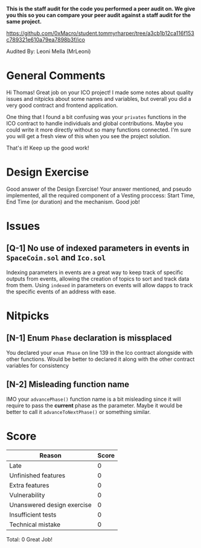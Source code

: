 **This is the staff audit for the code you performed a peer audit on. We give you this so you can compare your peer audit against a staff audit for the same project.**

https://github.com/0xMacro/student.tommyrharper/tree/a3cb1b12ca116f153c789321e610a79ea7898b3f/ico

Audited By: Leoni Mella (MrLeoni)

# General Comments

Hi Thomas! Great job on your ICO project!
I made some notes about quality issues and nitpicks about some names and variables, but overall you did a very good contract and frontend application.

One thing that I found a bit confusing was your `privates` functions in the ICO contract to handle individuals and global contributions. Maybe you could write it more directly without so many functions connected. I'm sure you will get a fresh view of this when you see the project solution.

That's it! Keep up the good work!

# Design Exercise

Good answer of the Design Exercise! Your answer mentioned, and pseudo implemented, all the required component of a Vesting proccess: Start Time, End Time (or duration) and the mechanism. Good job!

# Issues

## **[Q-1]** No use of indexed parameters in events in `SpaceCoin.sol` and `Ico.sol`

Indexing parameters in events are a great way to keep track of specific outputs from events, allowing the creation of topics to sort and track data from them. Using `indexed` in parameters on events will allow dapps to track the specific events of an address with ease.

# Nitpicks

## **[N-1]** Enum `Phase` declaration is missplaced

You declared your `enum Phase` on line 139 in the Ico contract alongside with other functions. Would be better to declared it along with the other contract variables for consistency

## **[N-2]** Misleading function name

IMO your `advancePhase()` function name is a bit misleading since it will require to pass the **current** phase as the parameter. Maybe it would be better to call it `advanceToNextPhase()` or something similar.

# Score

| Reason                     | Score |
| -------------------------- | ----- |
| Late                       | 0     |
| Unfinished features        | 0     |
| Extra features             | 0     |
| Vulnerability              | 0     |
| Unanswered design exercise | 0     |
| Insufficient tests         | 0     |
| Technical mistake          | 0     |

Total: 0
Great Job!
